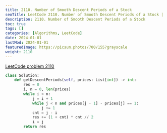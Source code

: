 ```yaml
---
title: 2110. Number of Smooth Descent Periods of a Stock
seoTitle: LeetCode 2110. Number of Smooth Descent Periods of a Stock | Python solution and explanation
description: 2110. Number of Smooth Descent Periods of a Stock
toc: true
tags: []
categories: [Algorithms, LeetCode]
date: 2024-01-01
lastMod: 2024-01-01
featuredImage: https://picsum.photos/700/155?grayscale
weight: 2110
---
```


[LeetCode problem 2110](https://leetcode.com/problems/number-of-smooth-descent-periods-of-a-stock/)

```python
class Solution:
    def getDescentPeriods(self, prices: List[int]) -> int:
        res = 0
        i, n = 0, len(prices)
        while i < n:
            j = i + 1
            while j < n and prices[j - 1] - prices[j] == 1:
                j += 1
            cnt = j - i
            res += (1 + cnt) * cnt // 2
            i = j
        return res

```
